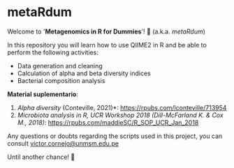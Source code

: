 # metaRdum
Welcome to '**Metagenomics in R for Dummies**'! 🦠 (a.k.a. *metaRdum*)

In this repository you will learn how to use QIIME2 in R and be able to perform the following activities:

- Data generation and cleaning
- Calculation of alpha and beta diversity indices
- Bacterial composition analysis

**Material suplementario**:
1. *Alpha diversity* (Conteville, 2021)*: https://rpubs.com/lconteville/713954 
2. *Microbiota analysis in R, UCR Workshop 2018 (Dill-McFarland K. & Cox M., 2018)*: https://rpubs.com/maddieSC/R_SOP_UCR_Jan_2018


Any questions or doubts regarding the scripts used in this project, you can consult victor.cornejo@unmsm.edu.pe

Until another chance! 👏
